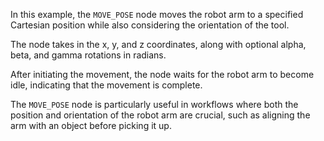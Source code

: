 In this example, the `MOVE_POSE` node moves the robot arm to a specified Cartesian position while also considering the orientation of the tool.

The node takes in the x, y, and z coordinates, along with optional alpha, beta, and gamma rotations in radians. 

After initiating the movement, the node waits for the robot arm to become idle, indicating that the movement is complete.

The `MOVE_POSE` node is particularly useful in workflows where both the position and orientation of the robot arm are crucial, such as aligning the arm with an object before picking it up.

